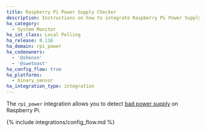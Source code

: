 ```yaml
---
title: Raspberry Pi Power Supply Checker
description: Instructions on how to integrate Raspberry Pi Power Supply Checker within Home Assistant.
ha_category:
  - System Monitor
ha_iot_class: Local Polling
ha_release: 0.116
ha_domain: rpi_power
ha_codeowners:
  - '@shenxn'
  - '@swetoast'
ha_config_flow: true
ha_platforms:
  - binary_sensor
ha_integration_type: integration
---
```


The `rpi_power` integration allows you to detect [bad power supply](https://www.raspberrypi.com/documentation/computers/raspberry-pi.html#power-supply-warnings) on Raspberry Pi.

{% include integrations/config_flow.md %}
